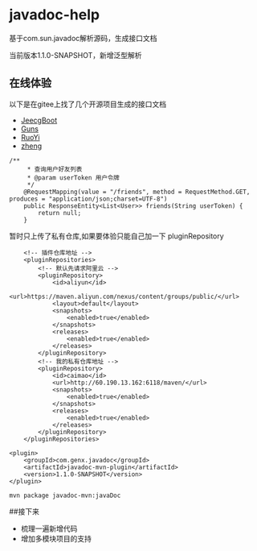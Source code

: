 # javadoc-help

基于com.sun.javadoc解析源码，生成接口文档

当前版本1.1.0-SNAPSHOT，新增泛型解析
 

## 在线体验
以下是在gitee上找了几个开源项目生成的接口文档
- [JeecgBoot](http://47.100.63.232:8088/docs/jeecg-boot/index.html)
- [Guns](http://47.100.63.232:8088/docs/guns/index.html)
- [RuoYi](http://47.100.63.232:8088/docs/ruoyi/index.html)
- [zheng](http://47.100.63.232:8088/docs/zheng/index.html)


```
/**
     * 查询用户好友列表
     * @param userToken 用户令牌
     */
    @RequestMapping(value = "/friends", method = RequestMethod.GET, produces = "application/json;charset=UTF-8")
    public ResponseEntity<List<User>> friends(String userToken) {
        return null;
    }
```


暂时只上传了私有仓库,如果要体验只能自己加一下 pluginRepository
```
    <!-- 插件仓库地址 -->
    <pluginRepositories>
        <!-- 默认先请求阿里云 -->
        <pluginRepository>
            <id>aliyun</id>
            <url>https://maven.aliyun.com/nexus/content/groups/public/</url>
            <layout>default</layout>
            <snapshots>
                <enabled>true</enabled>
            </snapshots>
            <releases>
                <enabled>true</enabled>
            </releases>
        </pluginRepository>
        <!-- 我的私有仓库地址 -->
        <pluginRepository>
            <id>caimao</id>
            <url>http://60.190.13.162:6118/maven/</url>
            <snapshots>
                <enabled>true</enabled>
            </snapshots>
            <releases>
                <enabled>true</enabled>
            </releases>
        </pluginRepository>
    </pluginRepositories>
```
```
<plugin>
    <groupId>com.genx.javadoc</groupId>
    <artifactId>javadoc-mvn-plugin</artifactId>
    <version>1.1.0-SNAPSHOT</version>
</plugin>
```

```
mvn package javadoc-mvn:javaDoc
```

##接下来
- 梳理一遍新增代码
- 增加多模块项目的支持